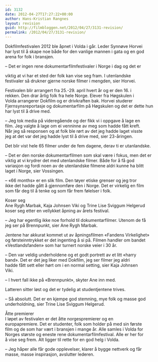 ```yaml
---
id: 3132
date: 2012-04-27T17:27:22+00:00
author: Hans-Kristian Rangnes
layout: revision
guid: http://filmbloggen.net/2012/04/27/3131-revision/
permalink: /2012/04/27/3131-revision/
---
```

Dokfilmfestivalen 2012 ble åpnet i Volda i går. Leder Synnøve Horvei  
har lyst til å skape noe både for den vanlige mannen i gata og en god  
arena for folk i bransjen.

&#8211; Det er ingen rene dokumentarfilmfestivaler i Norge i dag og det er

viktig at vi har et sted der folk kan vise seg fram. I utenlandske  
festivaler så drukner gjerne norske filmer i mengden, sier Horvei.

Festivalen blir arrangert fra 25.-29. april hvert år og er den 16. i  
rekken. Den drar årlig folk fra hele Norge. Elever fra Høgskulen i  
Volda arrangerer Dokfilm og er drivkraften bak. Horvei studerer  
Fjernsynsreportasje og dokumentarfilm på Høgskulen og det er dette hun  
har lyst til å drive med.

&#8211; Jeg tok media på videregående og der fikk vi i oppgave å lage en  
film. Jeg valgte å lage om ei venninne av meg som hadde fått kreft.  
Når jeg så responsen og at folk ble rørt av det jeg hadde laget visste  
jeg at det var det jeg hadde lyst til å drive med, sier 23-åringen.

Det blir vist hele 65 filmer under de fem dagene, derav ti er utanlandske.

&#8211; Det er den norske dokumentarfilmen som skal være i fokus, men det er  
viktig at vi krydrer det med utenlandske filmer. Både for å få god  
variasjon og fordi noen av de utenlandske filmene aldri kunne ha blitt  
laget i Norge, sier Vossingen.

&#8211; &laquo;66 months&raquo; er en slik film. Den tøyer etiske grenser og jeg tror  
ikke det hadde gått å gjennomføre den i Norge. Det er virkelig en film  
som får deg til å tenke og som får frem følelser i folk.

Koser seg  
Ane Rygh Marbak, Kaja Johnsen Viki og Trine Lise Sviggum Helgerud  
koser seg etter en vellykket åpning av årets festival.

&#8211; Jeg har egentlig ikke noe forhold til dokumentarfilmer. Utenom de få  
jeg ser på Brennpunkt, sier Ane Rygh Marbak.

Jentene har akkurat kommet ut av åpningsfilmen &laquo;Fandens Virkelighet&raquo;  
og førsteinntrykket er det ingenting å si på. Filmen handler om bandet  
&laquo;Vestlandsfanden&raquo; som har turnert norske veier i 30 år.

&#8211; Den var veldig underholdene og et godt portrett av et litt &laquo;harry  
band&raquo;. Det er det jeg liker med Dokfilm, jeg ser filmer jeg aldri  
hadde fått sett eller hørt om i en normal setting, sier Kaja Johnsen  
Viki.

&#8211; I hvert fall ikke på &laquo;Brennpunkt&raquo;, skyter Ane inn med.

Latteren sitter løst og det er tydelig at studentjentene trives.

&#8211; Så absolutt. Det er en kjempe god stemning, mye folk og masse god  
underholdning, sier Trine Lise Sviggum Helgerud.

Åtte premierer  
I løpet av festivalen er det åtte norgespremierer og en  
europapremiere. Det er studenter, folk som holder på med sin første  
film og de som har vært i bransjen i mange år. Alle samles i Volda for  
Norges største og eneste rene dokumentarfilmfestival. Alle er her for  
å vise seg frem. Alt ligger til rette for en god helg i Volda.

&#8211; Jeg håper alle får gode opplevelser, klarer å bygge nettverk og får  
masse, masse inspirasjon, avslutter lederen.